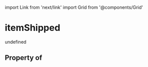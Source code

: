 import Link from 'next/link'
import Grid from '@components/Grid'

# itemShipped

undefined

## Property of



